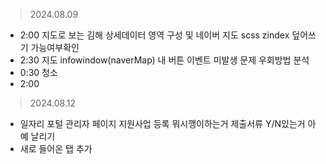 
> 2024.08.09
- 2:00 지도로 보는 김해 상세데이터 영역 구성 및 네이버 지도 scss zindex 덮어쓰기 가능여부확인
- 2:30 지도 infowindow(naverMap) 내 버튼 이벤트 미발생 문제 우회방법 분석
- 0:30 청소
- 2:00


> 2024.08.12
- 일자리 포털 관리자 페이지 지원사업 등록 뭐시깽이하는거 제출서류 Y/N있는거 아예 날리기
- 새로 들어온 탭 추가
